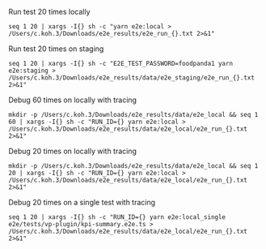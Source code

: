 Run test 20 times locally

```
seq 1 20 | xargs -I{} sh -c "yarn e2e:local > /Users/c.koh.3/Downloads/e2e_results/e2e_run_{}.txt 2>&1"
```

Run test 20 times on staging

```
seq 1 20 | xargs -I{} sh -c "E2E_TEST_PASSWORD=foodpanda1 yarn e2e:staging > /Users/c.koh.3/Downloads/e2e_results/data/e2e_staging/e2e_run_{}.txt 2>&1"
```

Debug 60 times on locally with tracing

```
mkdir -p /Users/c.koh.3/Downloads/e2e_results/data/e2e_local && seq 1 60 | xargs -I{} sh -c "RUN_ID={} yarn e2e:local > /Users/c.koh.3/Downloads/e2e_results/data/e2e_local/e2e_run_{}.txt 2>&1"
```

Debug 20 times on locally with tracing

```
mkdir -p /Users/c.koh.3/Downloads/e2e_results/data/e2e_local && seq 1 20 | xargs -I{} sh -c "RUN_ID={} yarn e2e:local > /Users/c.koh.3/Downloads/e2e_results/data/e2e_local/e2e_run_{}.txt 2>&1"
```

Debug 20 times on a single test with tracing

```
seq 1 20 | xargs -I{} sh -c "RUN_ID={} yarn e2e:local_single e2e/tests/vp-plugin/kpi-summary.e2e.ts > /Users/c.koh.3/Downloads/e2e_results/data/e2e_local/e2e_run_{}.txt 2>&1"
```
